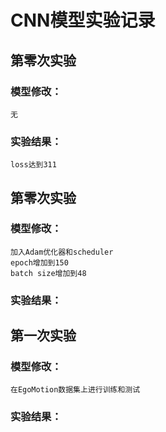 # CNN模型实验记录
## 第零次实验
### 模型修改：
    无
### 实验结果：
    loss达到311

## 第零次实验
### 模型修改：
    加入Adam优化器和scheduler
    epoch增加到150
    batch size增加到48
### 实验结果：

## 第一次实验
### 模型修改：
    在EgoMotion数据集上进行训练和测试
### 实验结果：
    